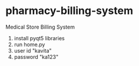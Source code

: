 # pharmacy-billing-system
Medical Store Billing System
1. install pyqt5 libraries
2. run home.py
3. user id  "kavita"
4. password "ka123"
